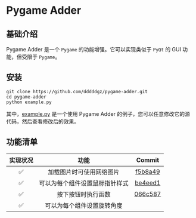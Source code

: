 # Pygame Adder

## 基础介绍

Pygame Adder 是一个 `Pygame` 的功能增强。它可以实现类似于 `PyQt` 的 GUI 功能，但受限于 `Pygame`。

## 安装

```
git clone https://github.com/dddddgz/pygame-adder.git
cd pygame-adder
python example.py
```

其中，[example.py](example.py) 是一个使用 Pygame Adder 的例子，您可以任意修改它的源代码，然后查看修改后的效果。

## 功能清单

| 实现状况 | 功能 | Commit |
|:-:|:-:|:-:|
| ✅ | 加载图片时可使用网络图片 | [f5b8a49](commits/f5b8a49) |
| ✅ | 可以为每个组件设置鼠标指针样式 | [be4eed1](commits/be4eed1) |
| ✅ | 按下按钮时执行函数 | [066c587](commits/066c587) |
| ✅ | 可以为每个组件设置旋转角度 |  |
